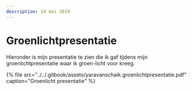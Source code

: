 ```yaml
---
description: 14 mei 2019
---
```


# Groenlichtpresentatie

Hieronder is mijn presentatie te zien die ik gaf tijdens mijn groenlichtpresentatie waar ik groen-licht voor kreeg.

{% file src="../../.gitbook/assets/yaravanschaik.groenlichtpresentatie.pdf" caption="Groenlicht presentatie" %}

